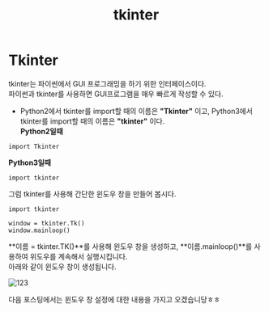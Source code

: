﻿---
title: "tkinter"
categories: 
  - blogging
last_modified_at: 2020-02-14T13:00:00+09:00
toc: true
---
# **Tkinter**
tkinter는 파이썬에서 GUI 프로그래밍을 하기 위한 인터페이스이다.  
파이썬과 tkinter를 사용하면 GUI프로그램을 매우 빠르게 작성할 수 있다.  

* Python2에서 tkinter를 import할 때의 이름은 **"Tkinter"** 이고, Python3에서 tkinter를 import할 때의 이름은 **"tkinter"** 이다.  
**Python2일때**  
```
import Tkinter
```

**Python3일때**  
```
import tkinter
```

그럼 tkinter를 사용해 간단한 윈도우 창을 만들어 봅시다.
```
import tkinter

window = tkinter.Tk()
window.mainloop()
```
**이름 = tkinter.TK()**를 사용해 윈도우 창을 생성하고, **이름.mainloop()**를 사용하여 위도우를 계속해서 실행시킵니다.  
아래와 같이 윈도우 창이 생성됩니다.  

![123](https://user-images.githubusercontent.com/59803206/74540563-58f54300-4f83-11ea-9aad-04fb2b87f23e.PNG)

다음 포스팅에서는 윈도우 창 설정에 대한 내용을 가지고 오겠습니당ㅎㅎ
